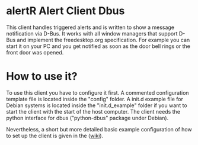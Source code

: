 alertR Alert Client Dbus
======

This client handles triggered alerts and is written to show a message notification via D-Bus. It works with all window managers that support D-Bus and implement the freedesktop.org specification. For example you can start it on your PC and you get notified as soon as the door bell rings or the front door was opened.


How to use it?
======

To use this client you have to configure it first. A commented configuration template file is located inside the "config" folder. A init.d example file for Debian systems is located inside the "init.d_example" folder if you want to start the client with the start of the host computer. The client needs the python interface for dbus ("python-dbus" package under Debian).

Nevertheless, a short but more detailed basic example configuration of how to set up the client is given in the ([wiki](https://github.com/sqall01/alertR/wiki/Example-configuration)).